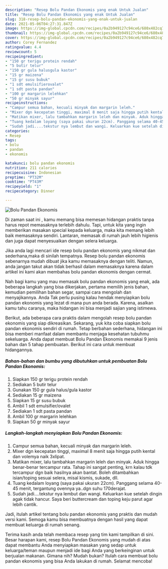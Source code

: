 ```yaml
---
description: "Resep Bolu Pandan Ekonomis yang enak Untuk Jualan"
title: "Resep Bolu Pandan Ekonomis yang enak Untuk Jualan"
slug: 318-resep-bolu-pandan-ekonomis-yang-enak-untuk-jualan
date: 2021-05-06T04:27:31.847Z
image: https://img-global.cpcdn.com/recipes/0a2b949127c94ce6/680x482cq70/bolu-pandan-ekonomis-foto-resep-utama.jpg
thumbnail: https://img-global.cpcdn.com/recipes/0a2b949127c94ce6/680x482cq70/bolu-pandan-ekonomis-foto-resep-utama.jpg
cover: https://img-global.cpcdn.com/recipes/0a2b949127c94ce6/680x482cq70/bolu-pandan-ekonomis-foto-resep-utama.jpg
author: Corey Fernandez
ratingvalue: 4.4
reviewcount: 5
recipeingredient:
- "150 gr terigu protein rendah"
- "5 butir telur"
- "150 gr gula halusgula kastor"
- "15 gr maizena"
- "15 gr susu bubuk"
- "1 sdt emulsifierovalet"
- "1 sdt pasta pandan"
- "100 gr margarin lelehkan"
- "50 gr minyak sayur"
recipeinstructions:
- "Campur semua bahan, kecuali minyak dan margarin leleh."
- "Mixer dgn kecepatan tinggi, maximal 8 menit saja hingga putih kental dan volemya naik 3xlipat."
- "Matikan mixer, lalu tambahkan margarin leleh dan minyak. Aduk hingga benar-benar tercampur rata. Tahap ini sangat penting, krn kalau tdk tercampur dgn baik hasilnya akan bantat. Boleh ditambahkan isian/toping sesuai selera, misal kismis, sukade, dll."
- "Tuang kedalam loyang (saya pakai ukuran 22cm). Panggang selama 40-45 menit, tergantung ovennya ya..dgn suhu 170derajat."
- "Sudah jadi....tekstur nya lembut dan wangi. Keluarkan kue setelah dingin agak tidak hancur. Saya beri buttercream dan toping keju parut agar lebih cantik."
categories:
- Resep
tags:
- bolu
- pandan
- ekonomis

katakunci: bolu pandan ekonomis 
nutrition: 211 calories
recipecuisine: Indonesian
preptime: "PT32M"
cooktime: "PT43M"
recipeyield: "1"
recipecategory: Dinner

---
```



![Bolu Pandan Ekonomis](https://img-global.cpcdn.com/recipes/0a2b949127c94ce6/680x482cq70/bolu-pandan-ekonomis-foto-resep-utama.jpg)

Di zaman  saat ini , kamu memang bisa memesan hidangan praktis tanpa harus repot memasaknya terlebih dahulu. Tapi, untuk kita yang ingin memberikan masakan special kepada keluarga, maka kita memang lebih baik memasaknya sendiri. Lantaran, memasak di rumah jauh lebih higienis dan juga dapat menyesuaikan dengan selera keluarga.

Jika anda lagi mencari ide resep bolu pandan ekonomis yang nikmat dan sederhana,maka di sinilah tempatnya. Resep bolu pandan ekonomis  sebenarnya mudah dibuat jika kamu memasaknya dengan teliti. Namun, anda jangan takut akan tidak berhasil dalam memasaknya 
karena dalam artikel ini kami akan membahas bolu pandan ekonomis dengan cermat.  



Nah bagi kamu yang mau memasak bolu pandan ekonomis yang enak, ada beberapa langkah yang bisa dikerjakan, pertama memilih jenis bahan, kemudian pemilihan bahan segar, sampai cara mengolah dan menyajikannya. Anda Tak perlu pusing kalau hendak menyiapkan bolu pandan ekonomis yang lezat di mana pun anda berada. Karena, asalkan kamu  tahu caranya, maka hidangan ini bisa menjadi sajian yang istimewa.

Berikut, ada beberapa cara praktis  dalam mengolah resep bolu pandan ekonomis yang siap dikreasikan. Sekarang, yuk kita coba siapkan bolu pandan ekonomis sendiri di rumah. Tetap berbahan sederhana, hidangan ini bisa memberi manfaat dalam membantu menjaga kesehatan tubuhmu sekeluarga. Anda dapat membuat Bolu Pandan Ekonomis memakai 9 jenis bahan dan 5 tahap pembuatan. Berikut ini cara untuk membuat hidangannya.

<!--inarticleads1-->

##### Bahan-bahan dan bumbu yang dibutuhkan untuk pembuatan Bolu Pandan Ekonomis:

1. Siapkan 150 gr terigu protein rendah
1. Sediakan 5 butir telur
1. Gunakan 150 gr gula halus/gula kastor
1. Sediakan 15 gr maizena
1. Siapkan 15 gr susu bubuk
1. Ambil 1 sdt emulsifier/ovalet
1. Sediakan 1 sdt pasta pandan
1. Ambil 100 gr margarin lelehkan
1. Siapkan 50 gr minyak sayur




<!--inarticleads2-->

##### Langkah-langkah menyiapkan Bolu Pandan Ekonomis:

1. Campur semua bahan, kecuali minyak dan margarin leleh.
1. Mixer dgn kecepatan tinggi, maximal 8 menit saja hingga putih kental dan volemya naik 3xlipat.
1. Matikan mixer, lalu tambahkan margarin leleh dan minyak. Aduk hingga benar-benar tercampur rata. Tahap ini sangat penting, krn kalau tdk tercampur dgn baik hasilnya akan bantat. Boleh ditambahkan isian/toping sesuai selera, misal kismis, sukade, dll.
1. Tuang kedalam loyang (saya pakai ukuran 22cm). Panggang selama 40-45 menit, tergantung ovennya ya..dgn suhu 170derajat.
1. Sudah jadi....tekstur nya lembut dan wangi. Keluarkan kue setelah dingin agak tidak hancur. Saya beri buttercream dan toping keju parut agar lebih cantik.




Jadi, itulah artikel tentang  bolu pandan ekonomis  yang praktis dan mudah versi kami. Semoga kamu bisa membuatnya dengan hasil yang dapat membuat keluarga di rumah senang. 

Terima kasih anda telah membaca resep yang tim kami tampilkan di sini. Besar harapan kami, resep  Bolu Pandan Ekonomis yang mudah di atas dapat membantu Anda menyiapkan masakan yang sedap untuk keluarga/teman maupun menjadi ide bagi Anda yang berkeinginan untuk berjualan makanan. Gimana nih? Mudah bukan? Itulah cara membuat bolu pandan ekonomis yang bisa Anda lakukan di rumah. Selamat mencoba!

